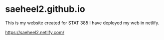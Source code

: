 # saeheel2.github.io
This is my website created for STAT 385
I have deployed my web in netlify. 

https://saeheel2.netlify.com/
